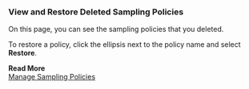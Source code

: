 ### View and Restore Deleted Sampling Policies

On this page, you can see the sampling policies that you deleted.

To restore a policy, click the ellipsis next to the policy name and select **Restore**.

**Read More**<br/>
[Manage Sampling Policies](https://docs.wavefront.com/trace_sampling_policies.html)
